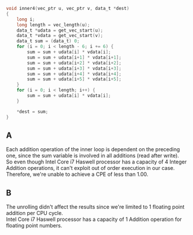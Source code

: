 ```c
void inner4(vec_ptr u, vec_ptr v, data_t *dest)
{
    long i;
    long length = vec_length(u);
    data_t *udata = get_vec_start(u);
    data_t *vdata = get_vec_start(v);
    data_t sum = (data_t) 0;
    for (i = 0; i < length - 6; i += 6) {
        sum = sum + udata[i] * vdata[i];
        sum = sum + udata[i+1] * vdata[i+1];
        sum = sum + udata[i+2] * vdata[i+2];
        sum = sum + udata[i+3] * vdata[i+3];
        sum = sum + udata[i+4] * vdata[i+4];
        sum = sum + udata[i+5] * vdata[i+5];
    }
    for (i = 0; i < length; i++) {
        sum = sum + udata[i] * vdata[i];
    }

    *dest = sum;
}
```

## A
Each addition operation of the inner loop is dependent on the preceding one, since the sum variable is involved in all additions (read after write).<br>
So even though Intel Core i7 Haswell processor has a capacity of 4 Integer Addition operations, it can't exploit out of order execution in our case.<br>
Therefore, we're unable to achieve a CPE of less than 1.00.

## B
The unrolling didn't affect the results since we're limited to 1 floating point addition per CPU cycle.<br>
Intel Core i7 Haswell processor has a capacity of 1 Addition operation for floating point numbers.

